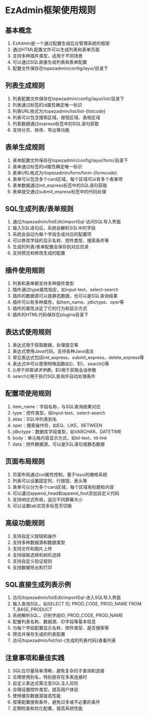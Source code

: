# EzAdmin框架使用规则

## 基本概念

1. EzAdmin是一个通过配置生成后台管理系统的框架
2. 通过HTML配置文件可以生成列表和表单页面
3. 支持多种插件类型，适用于不同场景
4. 可以通过SQL直接生成列表和表单配置
5. 配置文件保存在topezadmin/config/layui/目录下


## 列表生成规则

1. 列表配置文件保存在topezadmin/config/layui/list/目录下
2. 列表通过<body>标签的id属性确定唯一标识
3. 列表URL格式为/topezadmin/list/list-{listcode}
4. 列表可以包含搜索区域、按钮区域、表格区域
5. 列表数据通过express标签中的SQL语句获取
6. 支持分页、排序、导出等功能


## 表单生成规则

1. 表单配置文件保存在topezadmin/config/layui/form/目录下
2. 表单通过<body>标签的id属性确定唯一标识
3. 表单URL格式为/topezadmin/form/form-{formcode}
4. 表单可以包含多个card区域，每个区域可以有多个表单项
5. 表单数据通过init_express标签中的SQL语句获取
6. 表单提交通过submit_express标签中的代码处理


## SQL生成列表/表单规则

1. 通过/topezadmin/listEdit/importSql-访问SQL导入界面
2. 输入SQL语句后，系统会解析SQL中的字段
3. 系统会自动为每个字段生成对应的配置项
4. 可以修改字段的显示名称、控件类型、搜索条件等
5. 生成的列表/表单配置会保存到对应目录
6. 支持预览和修改生成的配置


## 插件使用规则

1. 列表和表单都支持多种插件类型
2. 插件通过type属性指定，如input-text、select-search
3. 插件的数据源可以是静态数据，也可以是SQL查询结果
4. 插件可以有多种属性，如item_name、jdbctype、oper等
5. 插件的属性决定了它的行为和显示方式
6. 插件的HTML代码保存在plugins目录下


## 表达式使用规则

1. 表达式用于获取数据、处理提交等
2. 表达式使用Java代码，支持各种Java语法
3. 常见表达式包括init_express、submit_express、delete_express等
4. 表达式中可以使用特殊函数如$()、$$()、search()等
5. $()用于获取请求参数，$$()用于获取会话参数
6. search()用于执行SQL查询并自动处理条件


## 配置项使用规则

1. item_name：字段名称，与SQL查询结果对应
2. type：控件类型，如input-text、select-search
3. alias：SQL中的表别名
4. oper：搜索操作符，如EQ、LIKE、BETWEEN
5. jdbctype：数据库字段类型，如VARCHAR、DATETIME
6. body：单元格内容显示方式，如td-text、td-link
7. data：控件数据源，可以是SQL语句或静态数据


## 页面布局规则

1. 页面布局通过col属性控制，基于layui的栅格系统
2. 列表可以设置固定列、行按钮、表头等
3. 表单可以分为多个card区域，每个区域有标题和内容
4. 可以通过append_head和append_foot添加自定义代码
5. 支持响应式布局，适应不同屏幕大小
6. 可以设置tab实现多标签页切换


## 高级功能规则

1. 支持自定义按钮和操作
2. 支持多种数据源和数据类型
3. 支持文件和图片上传
4. 支持级联选择和树形选择
5. 支持自定义验证规则
6. 支持数据导出和打印


## SQL直接生成列表示例

1. 访问/topezadmin/listEdit/importSql-进入SQL导入界面
2. 输入查询SQL，如SELECT ID, PROD_CODE, PROD_NAME FROM T_BASE_PRODUCT
3. 系统解析SQL，识别字段ID, PROD_CODE, PROD_NAME
4. 配置列表名称、数据源、ID字段等基本信息
5. 为每个字段配置显示名称、控件类型、是否搜索等
6. 预览并保存生成的列表配置
7. 访问/topezadmin/list/list-{生成的列表代码}查看列表


## 注意事项和最佳实践

1. SQL应尽量简单清晰，避免复杂的子查询和连接
2. 合理使用别名，特别是存在多表连接时
3. 自定义表达式需注意SQL注入风险
4. 合理设置控件类型，提高用户体验
5. 使用缓存数据源提高性能
6. 按需配置搜索条件，避免过多或不必要的条件
7. 定期检查和优化配置，提高系统性能
